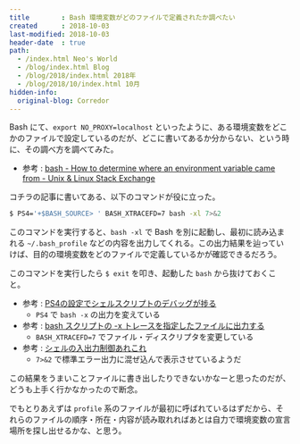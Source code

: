 ```yaml
---
title        : Bash 環境変数がどのファイルで定義されたか調べたい
created      : 2018-10-03
last-modified: 2018-10-03
header-date  : true
path:
  - /index.html Neo's World
  - /blog/index.html Blog
  - /blog/2018/index.html 2018年
  - /blog/2018/10/index.html 10月
hidden-info:
  original-blog: Corredor
---
```


Bash にて、`export NO_PROXY=localhost` といったように、ある環境変数をどこかのファイルで設定しているのだが、どこに書いてあるか分からない、という時に、その調べ方を調べてみた。

- 参考 : [bash - How to determine where an environment variable came from - Unix & Linux Stack Exchange](https://unix.stackexchange.com/questions/813/how-to-determine-where-an-environment-variable-came-from)

コチラの記事に書いてある、以下のコマンドが役に立った。

```bash
$ PS4='+$BASH_SOURCE> ' BASH_XTRACEFD=7 bash -xl 7>&2
```

このコマンドを実行すると、`bash -xl` で Bash を別に起動し、最初に読み込まれる `~/.bash_profile` などの内容を出力してくれる。この出力結果を辿っていけば、目的の環境変数をどのファイルで定義しているかが確認できるだろう。

このコマンドを実行したら `$ exit` を叩き、起動した `bash` から抜けておくこと。

- 参考 : [PS4の設定でシェルスクリプトのデバッグが捗る](https://qiita.com/kawaz/items/65cdbeaa739c4e6b7776)
  - `PS4` で `bash -x` の出力を変えている
- 参考 : [bash スクリプトの -x トレースを指定したファイルに出力する](https://qiita.com/albatross/items/78619e79a9dbf20f9d6c)
  - `BASH_XTRACEFD=7` でファイル・ディスクリプタを変更している
- 参考 : [シェルの入出力制御あれこれ](https://qiita.com/tag1216/items/7ce35b7c27d371165e56)
  - `7>&2` で標準エラー出力に混ぜ込んで表示させているようだ

この結果をうまいことファイルに書き出したりできないかなーと思ったのだが、どうも上手く行かなかったので断念。

でもとりあえずは `profile` 系のファイルが最初に呼ばれているはずだから、それらのファイルの順序・所在・内容が読み取れればあとは自力で環境変数の宣言場所を探し出せるかな、と思う。
